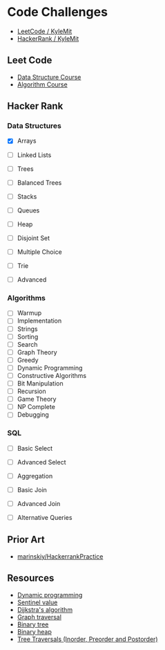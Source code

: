 # Code Challenges

* [LeetCode / KyleMit](https://leetcode.com/KyleMit/)
* [HackerRank / KyleMit](www.hackerrank.com/kylemit)

## Leet Code

* [Data Structure Course](https://leetcode.com/study-plan/data-structure/)
* [Algorithm Course](https://leetcode.com/study-plan/algorithm/)

## Hacker Rank

### Data Structures

* [x] Arrays
* [ ] Linked Lists
* [ ] Trees
* [ ] Balanced Trees
* [ ] Stacks
* [ ] Queues
* [ ] Heap
* [ ] Disjoint Set
* [ ] Multiple Choice
* [ ] Trie
* [ ] Advanced


### Algorithms

* [ ] Warmup
* [ ] Implementation
* [ ] Strings
* [ ] Sorting
* [ ] Search
* [ ] Graph Theory
* [ ] Greedy
* [ ] Dynamic Programming
* [ ] Constructive Algorithms
* [ ] Bit Manipulation
* [ ] Recursion
* [ ] Game Theory
* [ ] NP Complete
* [ ] Debugging

### SQL

* [ ] Basic Select
* [ ] Advanced Select
* [ ] Aggregation
* [ ] Basic Join
* [ ] Advanced Join
* [ ] Alternative Queries


## Prior Art

* [marinskiy/HackerrankPractice](https://github.com/marinskiy/HackerrankPractice)


## Resources

* [Dynamic programming](https://en.wikipedia.org/wiki/Dynamic_programming)
* [Sentinel value](https://en.wikipedia.org/wiki/Sentinel_value)
* [Dijkstra's algorithm](https://en.wikipedia.org/wiki/Dijkstra%27s_algorithm)
* [Graph traversal](https://en.wikipedia.org/wiki/Graph_traversal)
* [Binary tree](https://en.wikipedia.org/wiki/Binary_tree)
* [Binary heap](https://en.wikipedia.org/wiki/Binary_heap)
* [Tree Traversals (Inorder, Preorder and Postorder)](https://www.geeksforgeeks.org/tree-traversals-inorder-preorder-and-postorder)

